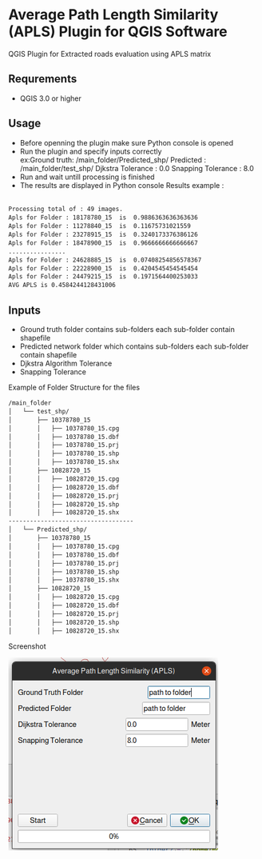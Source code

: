 # Average Path Length Similarity (APLS) Plugin for QGIS Software


QGIS Plugin for Extracted roads evaluation using APLS matrix 

## Requrements 
- QGIS 3.0 or higher

## Usage
- Before openning the plugin make sure Python console is opened
- Run the plugin and specify inputs correctly  
        ex:Ground truth: /main_folder/Predicted_shp/
            Predicted : /main_folder/test_shp/
            Djkstra Tolerance : 0.0
            Snapping Tolerance : 8.0
- Run and wait untill processing is finished
- The results are displayed in Python console
Results example :
```sh

Processing total of : 49 images.
Apls for Folder : 18178780_15  is  0.9886363636363636
Apls for Folder : 11278840_15  is  0.11675731021559
Apls for Folder : 23278915_15  is  0.3240173376386126
Apls for Folder : 18478900_15  is  0.9666666666666667
................
Apls for Folder : 24628885_15  is  0.07408254856578367
Apls for Folder : 22228900_15  is  0.4204545454545454
Apls for Folder : 24479215_15  is  0.1971564400253033
AVG APLS is 0.4584244128431006
```

## Inputs 

- Ground truth folder contains sub-folders each sub-folder contain shapefile
- Predicted network folder which contains sub-folders each sub-folder contain shapefile
- Djkstra Algorithm Tolerance
- Snapping Tolerance

Example of Folder Structure for the files 
```sh
/main_folder
│   └── test_shp/
│       ├── 10378780_15
│       │   ├── 10378780_15.cpg
│       │   ├── 10378780_15.dbf
│       │   ├── 10378780_15.prj
│       │   ├── 10378780_15.shp
│       │   ├── 10378780_15.shx
│       ├── 10828720_15
│       │   ├── 10828720_15.cpg
│       │   ├── 10828720_15.dbf
│       │   ├── 10828720_15.prj
│       │   ├── 10828720_15.shp
│       │   ├── 10828720_15.shx
-----------------------------------
│   └── Predicted_shp/
│       ├── 10378780_15
│       │   ├── 10378780_15.cpg
│       │   ├── 10378780_15.dbf
│       │   ├── 10378780_15.prj
│       │   ├── 10378780_15.shp
│       │   ├── 10378780_15.shx
│       ├── 10828720_15
│       │   ├── 10828720_15.cpg
│       │   ├── 10828720_15.dbf
│       │   ├── 10828720_15.prj
│       │   ├── 10828720_15.shp
│       │   ├── 10828720_15.shx

```
Screenshot

![alt text](https://github.com/momaabna/APLS_Plugin/raw/main/images/apls.png)